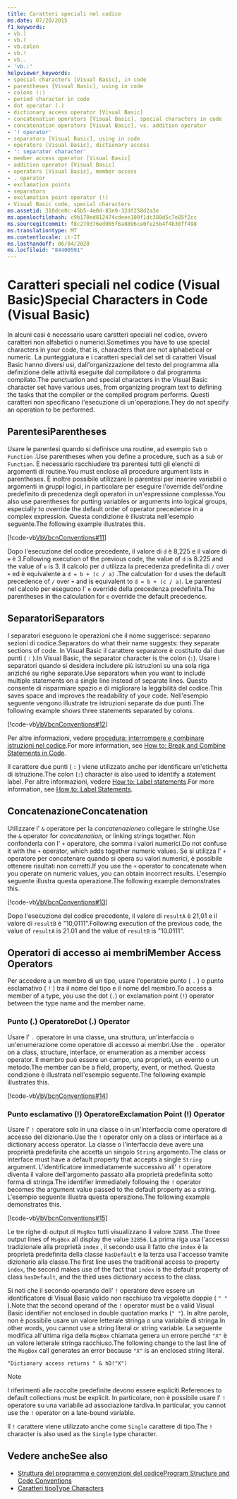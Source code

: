 ```yaml
---
title: Caratteri speciali nel codice
ms.date: 07/20/2015
f1_keywords:
- vb.)
- vb.(
- vb.colon
- vb.!
- vb..
- 'vb.:'
helpviewer_keywords:
- special characters [Visual Basic], in code
- parentheses [Visual Basic], using in code
- colons (:)
- period character in code
- dot operator (.)
- dictionary access operator [Visual Basic]
- concatenation operators [Visual Basic], special characters in code
- concatenation operators [Visual Basic], vs. addition operator
- '! operator'
- separators [Visual Basic], using in code
- operators [Visual Basic], dictionary access
- ': separator character'
- member access operator [Visual Basic]
- addition operator [Visual Basic]
- operators [Visual Basic], member access
- . operator
- exclamation points
- separators
- exclamation point operator (!)
- Visual Basic code, special characters
ms.assetid: 310dce0c-45b5-4e0d-83e9-32df258d2a3e
ms.openlocfilehash: c9b170ed812474cdeee100f1dc388d5c7e85f2cc
ms.sourcegitcommit: f8c270376ed905f6a8896ce0fe25b4f4b38ff498
ms.translationtype: MT
ms.contentlocale: it-IT
ms.lasthandoff: 06/04/2020
ms.locfileid: "84400591"
---
```

# <a name="special-characters-in-code-visual-basic"></a><span data-ttu-id="e92a0-102">Caratteri speciali nel codice (Visual Basic)</span><span class="sxs-lookup"><span data-stu-id="e92a0-102">Special Characters in Code (Visual Basic)</span></span>
<span data-ttu-id="e92a0-103">In alcuni casi è necessario usare caratteri speciali nel codice, ovvero caratteri non alfabetici o numerici.</span><span class="sxs-lookup"><span data-stu-id="e92a0-103">Sometimes you have to use special characters in your code, that is, characters that are not alphabetical or numeric.</span></span> <span data-ttu-id="e92a0-104">La punteggiatura e i caratteri speciali del set di caratteri Visual Basic hanno diversi usi, dall'organizzazione del testo del programma alla definizione delle attività eseguite dal compilatore o dal programma compilato.</span><span class="sxs-lookup"><span data-stu-id="e92a0-104">The punctuation and special characters in the Visual Basic character set have various uses, from organizing program text to defining the tasks that the compiler or the compiled program performs.</span></span> <span data-ttu-id="e92a0-105">Questi caratteri non specificano l'esecuzione di un'operazione.</span><span class="sxs-lookup"><span data-stu-id="e92a0-105">They do not specify an operation to be performed.</span></span>  
  
## <a name="parentheses"></a><span data-ttu-id="e92a0-106">Parentesi</span><span class="sxs-lookup"><span data-stu-id="e92a0-106">Parentheses</span></span>  
 <span data-ttu-id="e92a0-107">Usare le parentesi quando si definisce una routine, ad esempio `Sub` o `Function` .</span><span class="sxs-lookup"><span data-stu-id="e92a0-107">Use parentheses when you define a procedure, such as a `Sub` or `Function`.</span></span> <span data-ttu-id="e92a0-108">È necessario racchiudere tra parentesi tutti gli elenchi di argomenti di routine.</span><span class="sxs-lookup"><span data-stu-id="e92a0-108">You must enclose all procedure argument lists in parentheses.</span></span> <span data-ttu-id="e92a0-109">È inoltre possibile utilizzare le parentesi per inserire variabili o argomenti in gruppi logici, in particolare per eseguire l'override dell'ordine predefinito di precedenza degli operatori in un'espressione complessa.</span><span class="sxs-lookup"><span data-stu-id="e92a0-109">You also use parentheses for putting variables or arguments into logical groups, especially to override the default order of operator precedence in a complex expression.</span></span> <span data-ttu-id="e92a0-110">Questa condizione è illustrata nell'esempio seguente.</span><span class="sxs-lookup"><span data-stu-id="e92a0-110">The following example illustrates this.</span></span>  
  
 [!code-vb[VbVbcnConventions#11](~/samples/snippets/visualbasic/VS_Snippets_VBCSharp/VbVbcnConventions/VB/Class1.vb#11)]  
  
 <span data-ttu-id="e92a0-111">Dopo l'esecuzione del codice precedente, il valore di `d` è 8,225 e il valore di `e` è 3.</span><span class="sxs-lookup"><span data-stu-id="e92a0-111">Following execution of the previous code, the value of `d` is 8.225 and the value of `e` is 3.</span></span> <span data-ttu-id="e92a0-112">Il calcolo per `d` utilizza la precedenza predefinita di `/` over `+` ed è equivalente a `d = b + (c / a)` .</span><span class="sxs-lookup"><span data-stu-id="e92a0-112">The calculation for `d` uses the default precedence of `/` over `+` and is equivalent to `d = b + (c / a)`.</span></span> <span data-ttu-id="e92a0-113">Le parentesi nel calcolo per eseguono l' `e` override della precedenza predefinita.</span><span class="sxs-lookup"><span data-stu-id="e92a0-113">The parentheses in the calculation for `e` override the default precedence.</span></span>  
  
## <a name="separators"></a><span data-ttu-id="e92a0-114">Separatori</span><span class="sxs-lookup"><span data-stu-id="e92a0-114">Separators</span></span>  
 <span data-ttu-id="e92a0-115">I separatori eseguono le operazioni che il nome suggerisce: separano sezioni di codice.</span><span class="sxs-lookup"><span data-stu-id="e92a0-115">Separators do what their name suggests: they separate sections of code.</span></span> <span data-ttu-id="e92a0-116">In Visual Basic il carattere separatore è costituito dai due punti ( `:` ).</span><span class="sxs-lookup"><span data-stu-id="e92a0-116">In Visual Basic, the separator character is the colon (`:`).</span></span> <span data-ttu-id="e92a0-117">Usare i separatori quando si desidera includere più istruzioni su una sola riga anziché su righe separate.</span><span class="sxs-lookup"><span data-stu-id="e92a0-117">Use separators when you want to include multiple statements on a single line instead of separate lines.</span></span> <span data-ttu-id="e92a0-118">Questo consente di risparmiare spazio e di migliorare la leggibilità del codice.</span><span class="sxs-lookup"><span data-stu-id="e92a0-118">This saves space and improves the readability of your code.</span></span> <span data-ttu-id="e92a0-119">Nell'esempio seguente vengono illustrate tre istruzioni separate da due punti.</span><span class="sxs-lookup"><span data-stu-id="e92a0-119">The following example shows three statements separated by colons.</span></span>  
  
 [!code-vb[VbVbcnConventions#12](~/samples/snippets/visualbasic/VS_Snippets_VBCSharp/VbVbcnConventions/VB/Class1.vb#12)]  
  
 <span data-ttu-id="e92a0-120">Per altre informazioni, vedere [procedura: interrompere e combinare istruzioni nel codice](how-to-break-and-combine-statements-in-code.md).</span><span class="sxs-lookup"><span data-stu-id="e92a0-120">For more information, see [How to: Break and Combine Statements in Code](how-to-break-and-combine-statements-in-code.md).</span></span>  
  
 <span data-ttu-id="e92a0-121">Il carattere due punti ( `:` ) viene utilizzato anche per identificare un'etichetta di istruzione.</span><span class="sxs-lookup"><span data-stu-id="e92a0-121">The colon (`:`) character is also used to identify a statement label.</span></span> <span data-ttu-id="e92a0-122">Per altre informazioni, vedere [How to: Label statements](how-to-label-statements.md).</span><span class="sxs-lookup"><span data-stu-id="e92a0-122">For more information, see [How to: Label Statements](how-to-label-statements.md).</span></span>  
  
## <a name="concatenation"></a><span data-ttu-id="e92a0-123">Concatenazione</span><span class="sxs-lookup"><span data-stu-id="e92a0-123">Concatenation</span></span>  
 <span data-ttu-id="e92a0-124">Utilizzare l' `&` operatore per la *concatenazione*o collegare le stringhe.</span><span class="sxs-lookup"><span data-stu-id="e92a0-124">Use the `&` operator for *concatenation*, or linking strings together.</span></span> <span data-ttu-id="e92a0-125">Non confonderla con l' `+` operatore, che somma i valori numerici.</span><span class="sxs-lookup"><span data-stu-id="e92a0-125">Do not confuse it with the `+` operator, which adds together numeric values.</span></span> <span data-ttu-id="e92a0-126">Se si utilizza l' `+` operatore per concatenare quando si opera su valori numerici, è possibile ottenere risultati non corretti.</span><span class="sxs-lookup"><span data-stu-id="e92a0-126">If you use the `+` operator to concatenate when you operate on numeric values, you can obtain incorrect results.</span></span> <span data-ttu-id="e92a0-127">L'esempio seguente illustra questa operazione.</span><span class="sxs-lookup"><span data-stu-id="e92a0-127">The following example demonstrates this.</span></span>  
  
 [!code-vb[VbVbcnConventions#13](~/samples/snippets/visualbasic/VS_Snippets_VBCSharp/VbVbcnConventions/VB/Class1.vb#13)]  
  
 <span data-ttu-id="e92a0-128">Dopo l'esecuzione del codice precedente, il valore di `resultA` è 21,01 e il valore di `resultB` è "10,0111".</span><span class="sxs-lookup"><span data-stu-id="e92a0-128">Following execution of the previous code, the value of `resultA` is 21.01 and the value of `resultB` is "10.0111".</span></span>  
  
## <a name="member-access-operators"></a><span data-ttu-id="e92a0-129">Operatori di accesso ai membri</span><span class="sxs-lookup"><span data-stu-id="e92a0-129">Member Access Operators</span></span>  
 <span data-ttu-id="e92a0-130">Per accedere a un membro di un tipo, usare l'operatore punto ( `.` ) o punto esclamativo ( `!` ) tra il nome del tipo e il nome del membro.</span><span class="sxs-lookup"><span data-stu-id="e92a0-130">To access a member of a type, you use the dot (`.`) or exclamation point (`!`) operator between the type name and the member name.</span></span>  
  
### <a name="dot--operator"></a><span data-ttu-id="e92a0-131">Punto (.) Operatore</span><span class="sxs-lookup"><span data-stu-id="e92a0-131">Dot (.) Operator</span></span>  
 <span data-ttu-id="e92a0-132">Usare l' `.` operatore in una classe, una struttura, un'interfaccia o un'enumerazione come operatore di accesso ai membri.</span><span class="sxs-lookup"><span data-stu-id="e92a0-132">Use the `.` operator on a class, structure, interface, or enumeration as a member access operator.</span></span> <span data-ttu-id="e92a0-133">Il membro può essere un campo, una proprietà, un evento o un metodo.</span><span class="sxs-lookup"><span data-stu-id="e92a0-133">The member can be a field, property, event, or method.</span></span> <span data-ttu-id="e92a0-134">Questa condizione è illustrata nell'esempio seguente.</span><span class="sxs-lookup"><span data-stu-id="e92a0-134">The following example illustrates this.</span></span>  
  
 [!code-vb[VbVbcnConventions#14](~/samples/snippets/visualbasic/VS_Snippets_VBCSharp/VbVbcnConventions/VB/Class1.vb#14)]  
  
### <a name="exclamation-point--operator"></a><span data-ttu-id="e92a0-135">Punto esclamativo (!) Operatore</span><span class="sxs-lookup"><span data-stu-id="e92a0-135">Exclamation Point (!) Operator</span></span>  
 <span data-ttu-id="e92a0-136">Usare l' `!` operatore solo in una classe o in un'interfaccia come operatore di accesso del dizionario.</span><span class="sxs-lookup"><span data-stu-id="e92a0-136">Use the `!` operator only on a class or interface as a dictionary access operator.</span></span> <span data-ttu-id="e92a0-137">La classe o l'interfaccia deve avere una proprietà predefinita che accetta un singolo `String` argomento.</span><span class="sxs-lookup"><span data-stu-id="e92a0-137">The class or interface must have a default property that accepts a single `String` argument.</span></span> <span data-ttu-id="e92a0-138">L'identificatore immediatamente successivo all' `!` operatore diventa il valore dell'argomento passato alla proprietà predefinita sotto forma di stringa.</span><span class="sxs-lookup"><span data-stu-id="e92a0-138">The identifier immediately following the `!` operator becomes the argument value passed to the default property as a string.</span></span> <span data-ttu-id="e92a0-139">L'esempio seguente illustra questa operazione.</span><span class="sxs-lookup"><span data-stu-id="e92a0-139">The following example demonstrates this.</span></span>  
  
 [!code-vb[VbVbcnConventions#15](~/samples/snippets/visualbasic/VS_Snippets_VBCSharp/VbVbcnConventions/VB/Class1.vb#15)]  
  
 <span data-ttu-id="e92a0-140">Le tre righe di output di `MsgBox` tutti visualizzano il valore `32856` .</span><span class="sxs-lookup"><span data-stu-id="e92a0-140">The three output lines of `MsgBox` all display the value `32856`.</span></span> <span data-ttu-id="e92a0-141">La prima riga usa l'accesso tradizionale alla proprietà `index` , il secondo usa il fatto che `index` è la proprietà predefinita della classe `hasDefault` e la terza usa l'accesso tramite dizionario alla classe.</span><span class="sxs-lookup"><span data-stu-id="e92a0-141">The first line uses the traditional access to property `index`, the second makes use of the fact that `index` is the default property of class `hasDefault`, and the third uses dictionary access to the class.</span></span>  
  
 <span data-ttu-id="e92a0-142">Si noti che il secondo operando dell' `!` operatore deve essere un identificatore di Visual Basic valido non racchiuso tra virgolette doppie ( `" "` ).</span><span class="sxs-lookup"><span data-stu-id="e92a0-142">Note that the second operand of the `!` operator must be a valid Visual Basic identifier not enclosed in double quotation marks (`" "`).</span></span> <span data-ttu-id="e92a0-143">In altre parole, non è possibile usare un valore letterale stringa o una variabile di stringa.</span><span class="sxs-lookup"><span data-stu-id="e92a0-143">In other words, you cannot use a string literal or string variable.</span></span> <span data-ttu-id="e92a0-144">La seguente modifica all'ultima riga della `MsgBox` chiamata genera un errore perché `"X"` è un valore letterale stringa racchiuso.</span><span class="sxs-lookup"><span data-stu-id="e92a0-144">The following change to the last line of the `MsgBox` call generates an error because `"X"` is an enclosed string literal.</span></span>  
  
 `"Dictionary access returns " & hD!"X")`  
  
> [!NOTE]
> <span data-ttu-id="e92a0-145">I riferimenti alle raccolte predefinite devono essere espliciti.</span><span class="sxs-lookup"><span data-stu-id="e92a0-145">References to default collections must be explicit.</span></span> <span data-ttu-id="e92a0-146">In particolare, non è possibile usare l' `!` operatore su una variabile ad associazione tardiva.</span><span class="sxs-lookup"><span data-stu-id="e92a0-146">In particular, you cannot use the `!` operator on a late-bound variable.</span></span>  
  
 <span data-ttu-id="e92a0-147">Il `!` carattere viene utilizzato anche come `Single` carattere di tipo.</span><span class="sxs-lookup"><span data-stu-id="e92a0-147">The `!` character is also used as the `Single` type character.</span></span>  
  
## <a name="see-also"></a><span data-ttu-id="e92a0-148">Vedere anche</span><span class="sxs-lookup"><span data-stu-id="e92a0-148">See also</span></span>

- [<span data-ttu-id="e92a0-149">Struttura del programma e convenzioni del codice</span><span class="sxs-lookup"><span data-stu-id="e92a0-149">Program Structure and Code Conventions</span></span>](program-structure-and-code-conventions.md)
- [<span data-ttu-id="e92a0-150">Caratteri tipo</span><span class="sxs-lookup"><span data-stu-id="e92a0-150">Type Characters</span></span>](../language-features/data-types/type-characters.md)
